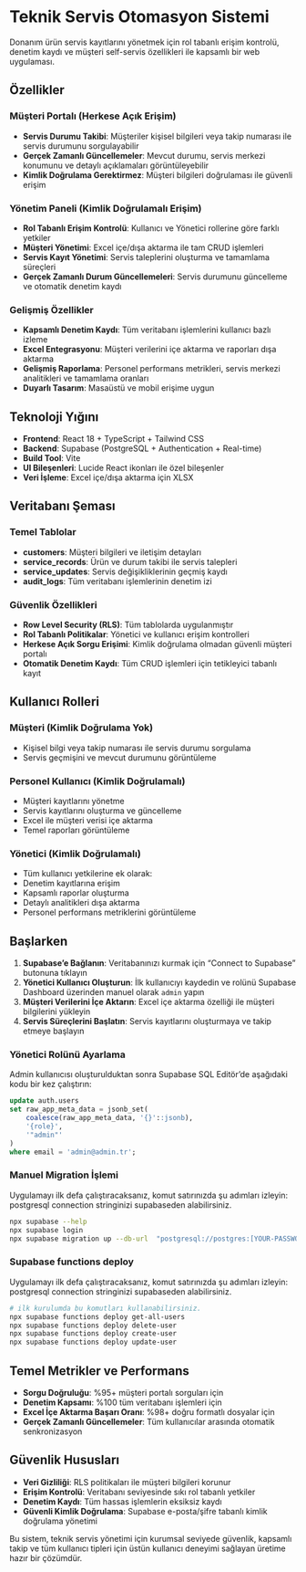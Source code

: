 # Teknik Servis Otomasyon Sistemi

Donanım ürün servis kayıtlarını yönetmek için rol tabanlı erişim kontrolü, denetim kaydı ve müşteri self-servis özellikleri ile kapsamlı bir web uygulaması.

## Özellikler

### Müşteri Portalı (Herkese Açık Erişim)
- **Servis Durumu Takibi**: Müşteriler kişisel bilgileri veya takip numarası ile servis durumunu sorgulayabilir
- **Gerçek Zamanlı Güncellemeler**: Mevcut durumu, servis merkezi konumunu ve detaylı açıklamaları görüntüleyebilir
- **Kimlik Doğrulama Gerektirmez**: Müşteri bilgileri doğrulaması ile güvenli erişim

### Yönetim Paneli (Kimlik Doğrulamalı Erişim)
- **Rol Tabanlı Erişim Kontrolü**: Kullanıcı ve Yönetici rollerine göre farklı yetkiler
- **Müşteri Yönetimi**: Excel içe/dışa aktarma ile tam CRUD işlemleri
- **Servis Kayıt Yönetimi**: Servis taleplerini oluşturma ve tamamlama süreçleri
- **Gerçek Zamanlı Durum Güncellemeleri**: Servis durumunu güncelleme ve otomatik denetim kaydı

### Gelişmiş Özellikler
- **Kapsamlı Denetim Kaydı**: Tüm veritabanı işlemlerini kullanıcı bazlı izleme
- **Excel Entegrasyonu**: Müşteri verilerini içe aktarma ve raporları dışa aktarma
- **Gelişmiş Raporlama**: Personel performans metrikleri, servis merkezi analitikleri ve tamamlama oranları
- **Duyarlı Tasarım**: Masaüstü ve mobil erişime uygun

## Teknoloji Yığını

- **Frontend**: React 18 + TypeScript + Tailwind CSS
- **Backend**: Supabase (PostgreSQL + Authentication + Real-time)
- **Build Tool**: Vite
- **UI Bileşenleri**: Lucide React ikonları ile özel bileşenler
- **Veri İşleme**: Excel içe/dışa aktarma için XLSX

## Veritabanı Şeması

### Temel Tablolar
- **customers**: Müşteri bilgileri ve iletişim detayları
- **service_records**: Ürün ve durum takibi ile servis talepleri
- **service_updates**: Servis değişikliklerinin geçmiş kaydı
- **audit_logs**: Tüm veritabanı işlemlerinin denetim izi

### Güvenlik Özellikleri
- **Row Level Security (RLS)**: Tüm tablolarda uygulanmıştır
- **Rol Tabanlı Politikalar**: Yönetici ve kullanıcı erişim kontrolleri
- **Herkese Açık Sorgu Erişimi**: Kimlik doğrulama olmadan güvenli müşteri portalı
- **Otomatik Denetim Kaydı**: Tüm CRUD işlemleri için tetikleyici tabanlı kayıt

## Kullanıcı Rolleri

### Müşteri (Kimlik Doğrulama Yok)
- Kişisel bilgi veya takip numarası ile servis durumu sorgulama
- Servis geçmişini ve mevcut durumunu görüntüleme

### Personel Kullanıcı (Kimlik Doğrulamalı)
- Müşteri kayıtlarını yönetme
- Servis kayıtlarını oluşturma ve güncelleme
- Excel ile müşteri verisi içe aktarma
- Temel raporları görüntüleme

### Yönetici (Kimlik Doğrulamalı)
- Tüm kullanıcı yetkilerine ek olarak:
- Denetim kayıtlarına erişim
- Kapsamlı raporlar oluşturma
- Detaylı analitikleri dışa aktarma
- Personel performans metriklerini görüntüleme

## Başlarken

1. **Supabase’e Bağlanın**: Veritabanınızı kurmak için “Connect to Supabase” butonuna tıklayın
2. **Yönetici Kullanıcı Oluşturun**: İlk kullanıcıyı kaydedin ve rolünü Supabase Dashboard üzerinden manuel olarak `admin` yapın
3. **Müşteri Verilerini İçe Aktarın**: Excel içe aktarma özelliği ile müşteri bilgilerini yükleyin
4. **Servis Süreçlerini Başlatın**: Servis kayıtlarını oluşturmaya ve takip etmeye başlayın

### Yönetici Rolünü Ayarlama
Admin kullanıcısı oluşturulduktan sonra Supabase SQL Editör’de aşağıdaki kodu bir kez çalıştırın:
```sql
update auth.users
set raw_app_meta_data = jsonb_set(
    coalesce(raw_app_meta_data, '{}'::jsonb),
    '{role}',
    '"admin"'
)
where email = 'admin@admin.tr';
```

### Manuel Migration İşlemi
Uygulamayı ilk defa çalıştıracaksanız, komut satırınızda şu adımları izleyin:
postgresql connection stringinizi supabaseden alabilirsiniz.
```bash
npx supabase --help
npx supabase login
npx supabase migration up --db-url  "postgresql://postgres:[YOUR-PASSWORD]@db.gotkxngcxggihlagsqv.supabase.co:5432/postgres"
```

### Supabase functions deploy
Uygulamayı ilk defa çalıştıracaksanız, komut satırınızda şu adımları izleyin:
postgresql connection stringinizi supabaseden alabilirsiniz.
```bash
# ilk kurulumda bu komutları kullanabilirsiniz.
npx supabase functions deploy get-all-users
npx supabase functions deploy delete-user
npx supabase functions deploy create-user
npx supabase functions deploy update-user
```

## Temel Metrikler ve Performans

- **Sorgu Doğruluğu**: %95+ müşteri portalı sorguları için
- **Denetim Kapsamı**: %100 tüm veritabanı işlemleri için
- **Excel İçe Aktarma Başarı Oranı**: %98+ doğru formatlı dosyalar için
- **Gerçek Zamanlı Güncellemeler**: Tüm kullanıcılar arasında otomatik senkronizasyon

## Güvenlik Hususları

- **Veri Gizliliği**: RLS politikaları ile müşteri bilgileri korunur
- **Erişim Kontrolü**: Veritabanı seviyesinde sıkı rol tabanlı yetkiler
- **Denetim Kaydı**: Tüm hassas işlemlerin eksiksiz kaydı
- **Güvenli Kimlik Doğrulama**: Supabase e-posta/şifre tabanlı kimlik doğrulama yönetimi

Bu sistem, teknik servis yönetimi için kurumsal seviyede güvenlik, kapsamlı takip ve tüm kullanıcı tipleri için üstün kullanıcı deneyimi sağlayan üretime hazır bir çözümdür.

